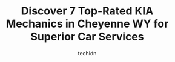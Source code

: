 ---
layout: ampstory
image: https://images.unsplash.com/photo-1568616389647-1ca300610d99?ixlib=rb-4.0.3&ixid=MnwxMjA3fDB8MHxwaG90by1wYWdlfHx8fGVufDB8fHx8&auto=format&fit=crop&w=640&h=853&q=80
author: techidn
featured: false
description: Looking for reliable and skilled KIA Mechanic in Cheyenne WY, USA? Your search ends here with the 7 best KIA Mechanic in town. With their expertise and commitment to delivering exceptional s
title: Discover 7 Top-Rated KIA Mechanics in Cheyenne WY for Superior Car Services
cover:
   title: Discover 7 Top-Rated KIA Mechanics in Cheyenne WY for Superior Car Services
   subtitle: Rickpate
   background: https://images.unsplash.com/photo-1568616389647-1ca300610d99?ixlib=rb-4.0.3&ixid=MnwxMjA3fDB8MHxwaG90by1wYWdlfHx8fGVufDB8fHx8&auto=format&fit=crop&w=640&h=853&q=80

pages: 
 - layout: thirds
   top: <h1>#1 Ken Garff Hyundai Cheyenne</h1>
   bottom: "<p>Marc is awesome, very polite and friendly and does whatever he can do to help you out it was a very pleasant buying experience would highly recommend!!! He got everything</p>"
   background: https://www.knot35.com/toplist/wp-content/uploads/2023/06/best-kia-mechanic-1-in-cheyenne-wy-1685841493.jpeg
   backgroundblur: true
 - layout: thirds
   top: <h1>#2 Caliber Collision</h1>
   bottom: "<p>821 W Lincolnway, Cheyenne, WY 82001, United States</p>"
   background: https://www.knot35.com/toplist/wp-content/uploads/2023/06/best-kia-mechanic-2-in-cheyenne-wy-1685841494.jpeg
   cta:
      link: https://www.knot35.com/toplist/discover-7-top-rated-kia-mechanics-in-cheyenne-wy-for-superior-car-services/
      text: Discover 7 Top-Rated KIA Mechanics in Cheyenne WY for Superior Car Services
 - layout: thirds
   top: <h1>#3 Big Als Auto & Exhaust</h1>
   bottom: "<p>6526 US 30 Service Rd, Cheyenne, WY 82001, United States</p>"
   background: https://www.knot35.com/toplist/wp-content/uploads/2023/06/best-kia-mechanic-3-in-cheyenne-wy-1685841494.jpeg
   cta:
      link: https://www.knot35.com/toplist/discover-7-top-rated-kia-mechanics-in-cheyenne-wy-for-superior-car-services/
      text: Discover 7 Top-Rated KIA Mechanics in Cheyenne WY for Superior Car Services
 - layout: thirds
   top: <h1>#4 Wyo Dent Co.</h1>
   bottom: "<p>1659 Stillwater Ave, Cheyenne, WY 82009, United States</p>"
   background: https://images.unsplash.com/photo-1536745287225-21d689278fd1?ixlib=rb-4.0.3&ixid=MnwxMjA3fDB8MHxwaG90by1wYWdlfHx8fGVufDB8fHx8&auto=format&fit=crop&w=640&h=853&q=80
   cta:
      link: https://www.knot35.com/toplist/discover-7-top-rated-kia-mechanics-in-cheyenne-wy-for-superior-car-services/
      text: Discover 7 Top-Rated KIA Mechanics in Cheyenne WY for Superior Car Services
 - layout: thirds
   top: <h1>#5 Cheyenne Auto Repair & Services</h1>
   bottom: "<p>604 W Lincolnway, Cheyenne, WY 82001, United States</p>"
   background: https://images.unsplash.com/photo-1524169358666-79f22534bc6e?ixlib=rb-4.0.3&ixid=MnwxMjA3fDB8MHxwaG90by1wYWdlfHx8fGVufDB8fHx8&auto=format&fit=crop&w=640&h=853&q=80
   cta:
      link: https://www.knot35.com/toplist/discover-7-top-rated-kia-mechanics-in-cheyenne-wy-for-superior-car-services/
      text: Discover 7 Top-Rated KIA Mechanics in Cheyenne WY for Superior Car Services
 - layout: thirds
   top: <h1>#6 D & R Car Care</h1>
   bottom: "<p>1920 Missile Dr ste e, Cheyenne, WY 82001, United States</p>"
   background: https://images.unsplash.com/photo-1533735380053-eb8d0759b24a?ixlib=rb-4.0.3&ixid=MnwxMjA3fDB8MHxwaG90by1wYWdlfHx8fGVufDB8fHx8&auto=format&fit=crop&w=640&h=853&q=80
   cta:
      link: https://www.knot35.com/toplist/discover-7-top-rated-kia-mechanics-in-cheyenne-wy-for-superior-car-services/
      text: Discover 7 Top-Rated KIA Mechanics in Cheyenne WY for Superior Car Services

 - layout: thirds
   middle: Continue reading...
   background: https://images.unsplash.com/photo-1527066579998-dbbae57f45ce?ixlib=rb-4.0.3&ixid=MnwxMjA3fDB8MHxwaG90by1wYWdlfHx8fGVufDB8fHx8&auto=format&fit=crop&w=640&h=853&q=80
   cta:
      link: https://www.knot35.com/toplist/discover-7-top-rated-kia-mechanics-in-cheyenne-wy-for-superior-car-services/
      text: Discover 7 Top-Rated KIA Mechanics in Cheyenne WY for Superior Car Services
      
---